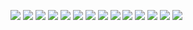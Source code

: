 <!-- <img src="https://user-images.githubusercontent.com/47772616/101599221-6eaa8c00-3a1f-11eb-8040-f6fe96da3b13.gif" width="30px">
## &#x1f4c8; GitHub Stats
<a href="https://github.com/ayush5harma/ayush5harma">
  <img align="center" src="https://github-readme-stats.vercel.app/api/top-langs/?username=ayush5harma&hide=jupyter%20notebook ,html,php&title_color=ffffff&text_color=c9cacc&icon_color=2bbc8a&bg_color=1d1f21" />
</a>
<a href="https://github.com/ayush5harma/ayush5harma">
  <img align="center" src="https://github-readme-stats.vercel.app/api?username=ayush5harma&show_icons=true&line_height=27&count_private=true&hide=contribs&title_color=ffffff&text_color=c9cacc&icon_color=2bbc8a&bg_color=1d1f21" alt="Ayush's GitHub Stats" />
</a>
## Technologies & Tools
-->
![](https://img.shields.io/badge/OS-Linux-informational?style=flat&logo=linux&logoColor=white&color=2bbc8a)
![](https://img.shields.io/badge/Code-Python-informational?style=flat&logo=python&logoColor=white&color=2bbc8a)
![](https://img.shields.io/badge/Code-Golang-informational?style=flat&logo=go&logoColor=white&color=2bbc8a)
![](https://img.shields.io/badge/Code-C++-informational?style=flat&logo=c&logoColor=white&color=2bbc8a)
![](https://img.shields.io/badge/Code-JavaScript-informational?style=flat&logo=javascript&logoColor=white&color=2bbc8a)
![](https://img.shields.io/badge/Runtime_Environment-NodeJS-informational?style=flat&logo=node.js&logoColor=white&color=2bbc8a)
![](https://img.shields.io/badge/Library-React-informational?style=flat&logo=react&logoColor=white&color=2bbc8a)
![](https://img.shields.io/badge/Shell-Bash-informational?style=flat&logo=gnu-bash&logoColor=white&color=2bbc8a)
![](https://img.shields.io/badge/IDE-Visual_Studio-informational?style=flat&logo=visual-studio&logoColor=white&color=2bbc8a)
![](https://img.shields.io/badge/Parallel_Programming-CUDA-informational?style=flat&logo=nvidia&logoColor=white&color=2bbc8a)
![](https://img.shields.io/badge/IDE-Android_Studio-informational?style=flat&logo=android-studio&logoColor=white&color=2bbc8a)
![](https://img.shields.io/badge/App_Development-Flutter-informational?style=flat&logo=flutter&logoColor=white&color=2bbc8a)
![](https://img.shields.io/badge/IDE-XCode-informational?style=XCode&logo=xcode&logoColor=white&color=2bbc8a)
![](https://img.shields.io/badge/App_Development-SwiftUI-informational?style=flat&logo=swift&logoColor=white&color=2bbc8a)  

<!--
You can find me on [![Telegram][1.2]][1],  or on [![LinkedIn][3.2]][2].
[1.1]: 
[1.2]: 
[1]: https://twitter.com/Martin_Heinz_
[2]: https://github.com/MartinHeinz

-->
